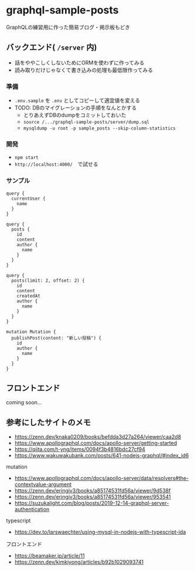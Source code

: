 # graphql-sample-posts

GraphQLの練習用に作った簡易ブログ・掲示板もどき


## バックエンド( `/server` 内)

* 話をややこしくしないためにORMを使わずに作ってみる
* 読み取りだけじゃなくて書き込みの処理も最低限作ってみる

### 準備

* `.env.sample` を `.env` としてコピーして適宜値を変える
* TODO: DBのマイグレーションの手順をなんとかする
    * とりあえずDBのdumpをコミットしておいた
    * `source /.../graphql-sample-posts/server/dump.sql`
    * `mysqldump -u root -p sample_posts --skip-column-statistics`

### 開発

* `npm start`
* `http://localhost:4000/`　で試せる

### サンプル

```
query {
  currentUser {
    name
  }
}

query {
  posts {
    id
    content
    author {
      name
    }
  }
}

query {
  posts(limit: 2, offset: 2) {
    id
    content
    createdAt
    author {
      name
    }
  }
}

mutation Mutation {
  publishPost(content: "新しい投稿") {
    id
    author {
      name
    }
  }
}
```

## フロントエンド

coming soon...

## 参考にしたサイトのメモ

* https://zenn.dev/knaka0209/books/befdda3d27a264/viewer/caa2d8
* https://www.apollographql.com/docs/apollo-server/getting-started
* https://qiita.com/t-yng/items/0094f3b4816bdc27cf94
* https://www.wakuwakubank.com/posts/641-nodejs-graphql/#index_id6

mutation

* https://www.apollographql.com/docs/apollo-server/data/resolvers#the-contextvalue-argument
* https://zenn.dev/eringiv3/books/a85174531fd56a/viewer/9d538f
* https://zenn.dev/eringiv3/books/a85174531fd56a/viewer/953541
* https://suzukalight.com/blog/posts/2019-12-14-graphql-server-authentication

typescript

* https://dev.to/larswaechter/using-mysql-in-nodejs-with-typescript-ida

フロントエンド

* https://beamaker.jp/article/11
* https://zenn.dev/kimkiyong/articles/b92b1029093741
